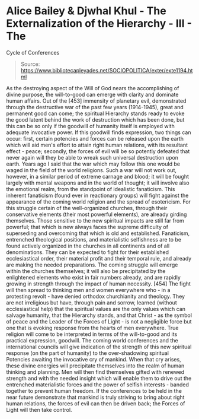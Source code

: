 # Alice Bailey & Djwhal Khul - The Externalization of the Hierarchy - III - The
Cycle of Conferences

> Source: https://www.bibliotecapleyades.net/SOCIOPOLITICA/exter/exte1194.html

As the destroying aspect of the Will of God nears the accomplishing of divine purpose, the will-to-good can emerge with clarity and dominate human affairs. Out of the [453] immensity of planetary evil, demonstrated through the destructive war of the past few years (1914-1945), great and permanent good can come; the spiritual Hierarchy stands ready to evoke the good latent behind the work of destruction which has been done, but this can be so only if the goodwill of humanity itself is employed with adequate invocative power. If this goodwill finds expression, two things can occur: first, certain potencies and forces can be released upon the earth which will aid men's effort to attain right human relations, with its resultant effect - peace; secondly, the forces of evil will be so potently defeated that never again will they be able to wreak such universal destruction upon earth.
Years ago I said that the war which may follow this one would be waged in the field of the world religions. Such a war will not work out, however, in a similar period of extreme carnage and blood; it will be fought largely with mental weapons and in the world of thought; it will involve also the emotional realm, from the standpoint of idealistic fanaticism. This inherent fanaticism (found ever in reactionary groups) will fight against the appearance of the coming world religion and the spread of esotericism. For this struggle certain of the well-organized churches, through their conservative elements (their most powerful elements), are already girding themselves. Those sensitive to the new spiritual impacts are still far from powerful; that which is new always faces the supreme difficulty of superseding and overcoming that which is old and established. Fanaticism, entrenched theological positions, and materialistic selfishness are to be found actively organized in the churches in all continents and of all denominations. They can be expected to fight for their established ecclesiastical order, their material profit and their temporal rule, and already are making the needed preparations.
The coming struggle will emerge within the churches themselves; it will also be precipitated by the enlightened elements who exist in fair numbers already, and are rapidly growing in strength through the impact of human necessity. [454] The fight will then spread to thinking men and women everywhere who - in a protesting revolt - have denied orthodox churchianity and theology. They are not irreligious but have, through pain and sorrow, learned (without ecclesiastical help) that the spiritual values are the only values which can salvage humanity, that the Hierarchy stands, and that Christ - as the symbol of peace and the Leader of the Forces of Light - is not a negligible force but one that is evoking response from the hearts of men everywhere. True religion will come to be interpreted in terms of the will-to-good and its practical expression, goodwill. The coming world conferences and the international councils will give indication of the strength of this new spiritual response (on the part of humanity) to the over-shadowing spiritual Potencies awaiting the invocative cry of mankind. When that cry arises, these divine energies will precipitate themselves into the realm of human thinking and planning. Men will then find themselves gifted with renewed strength and with the needed insight which will enable them to drive out the entrenched materialistic forces and the power of selfish interests - banded together to prevent human freedom. If the conferences to be held in the near future demonstrate that mankind is truly striving to bring about right human relations, the forces of evil can then be driven back; the Forces of Light will then take control.
